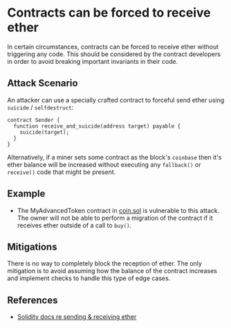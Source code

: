 # Contracts can be forced to receive ether

In certain circumstances, contracts can be forced to receive ether without triggering any code. This should be considered by the contract developers in order to avoid breaking important invariants in their code.

## Attack Scenario

An attacker can use a specially crafted contract to forceful send ether using `suicide` / `selfdestruct`:

```solidity
contract Sender {
  function receive_and_suicide(address target) payable {
    suicide(target);
  }
}
```

Alternatively, if a miner sets some contract as the block's `coinbase` then it's ether balance will be increased without executing any `fallback()` or `receive()` code that might be present.

## Example

- The MyAdvancedToken contract in [coin.sol](coin.sol#L145) is vulnerable to this attack. The owner will not be able to perform a migration of the contract if it receives ether outside of a call to `buy()`.

## Mitigations

There is no way to completely block the reception of ether. The only mitigation is to avoid assuming how the balance of the contract increases and implement checks to handle this type of edge cases.

## References

- [Solidity docs re sending & receiving ether](https://solidity.readthedocs.io/en/develop/security-considerations.html#sending-and-receiving-ether)
